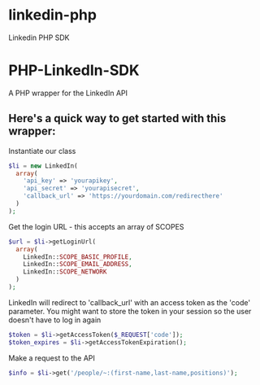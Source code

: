 linkedin-php
============

Linkedin PHP SDK

PHP-LinkedIn-SDK
================

A PHP wrapper for the LinkedIn API


Here's a quick way to get started with this wrapper:
---

Instantiate our class
```php
$li = new LinkedIn(
  array(
    'api_key' => 'yourapikey', 
    'api_secret' => 'yourapisecret', 
    'callback_url' => 'https://yourdomain.com/redirecthere'
  )
);
```

Get the login URL - this accepts an array of SCOPES
```php
$url = $li->getLoginUrl(
  array(
    LinkedIn::SCOPE_BASIC_PROFILE, 
    LinkedIn::SCOPE_EMAIL_ADDRESS, 
    LinkedIn::SCOPE_NETWORK
  )
);
```

LinkedIn will redirect to 'callback_url' with an access token as the 'code' parameter. 
You might want to store the token in your session so the user doesn't have to log in again
```php
$token = $li->getAccessToken($_REQUEST['code']);
$token_expires = $li->getAccessTokenExpiration();
```

Make a request to the API
```php
$info = $li->get('/people/~:(first-name,last-name,positions)');
```

